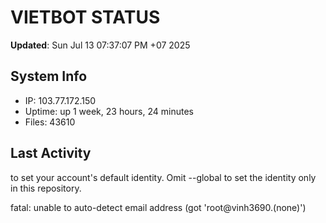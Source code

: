 # VIETBOT STATUS
**Updated**: Sun Jul 13 07:37:07 PM +07 2025

## System Info
- IP: 103.77.172.150
- Uptime: up 1 week, 23 hours, 24 minutes
- Files: 43610

## Last Activity

to set your account's default identity.
Omit --global to set the identity only in this repository.

fatal: unable to auto-detect email address (got 'root@vinh3690.(none)')
